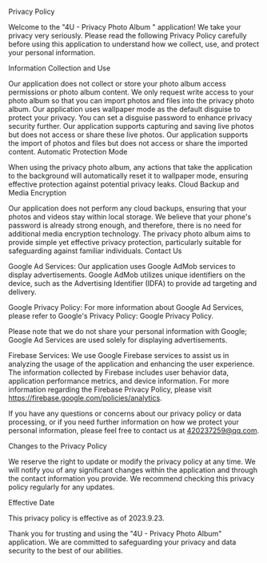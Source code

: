 Privacy Policy

Welcome to the "4U - Privacy Photo Album " application! We take your privacy very seriously. Please read the following Privacy Policy carefully before using this application to understand how we collect, use, and protect your personal information.

Information Collection and Use

Our application does not collect or store your photo album access permissions or photo album content. We only request write access to your photo album so that you can import photos and files into the privacy photo album.
Our application uses wallpaper mode as the default disguise to protect your privacy. You can set a disguise password to enhance privacy security further.
Our application supports capturing and saving live photos but does not access or share these live photos.
Our application supports the import of photos and files but does not access or share the imported content.
Automatic Protection Mode

When using the privacy photo album, any actions that take the application to the background will automatically reset it to wallpaper mode, ensuring effective protection against potential privacy leaks.
Cloud Backup and Media Encryption

Our application does not perform any cloud backups, ensuring that your photos and videos stay within local storage.
We believe that your phone's password is already strong enough, and therefore, there is no need for additional media encryption technology. The privacy photo album aims to provide simple yet effective privacy protection, particularly suitable for safeguarding against familiar individuals.
Contact Us

Google Ad Services: Our application uses Google AdMob services to display advertisements. Google AdMob utilizes unique identifiers on the device, such as the Advertising Identifier (IDFA)  to provide ad targeting and delivery.

Google Privacy Policy: For more information about Google Ad Services, please refer to Google's Privacy Policy: Google Privacy Policy.

Please note that we do not share your personal information with Google; Google Ad Services are used solely for displaying advertisements. 

Firebase Services: We use Google Firebase services to assist us in analyzing the usage of the application and enhancing the user experience. The information collected by Firebase includes user behavior data, application performance metrics, and device information. For more information regarding the Firebase Privacy Policy, please visit https://firebase.google.com/policies/analytics.

If you have any questions or concerns about our privacy policy or data processing, or if you need further information on how we protect your personal information, please feel free to contact us at 420237259@qq.com.

Changes to the Privacy Policy

We reserve the right to update or modify the privacy policy at any time. We will notify you of any significant changes within the application and through the contact information you provide. We recommend checking this privacy policy regularly for any updates.

Effective Date

This privacy policy is effective as of 2023.9.23.

Thank you for trusting and using the "4U - Privacy Photo Album" application. We are committed to safeguarding your privacy and data security to the best of our abilities.
